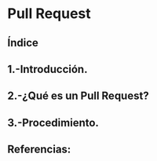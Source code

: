 # Pull Request
## Índice
## 1.-Introducción.
## 2.-¿Qué es un Pull Request?
## 3.-Procedimiento.
## Referencias:
